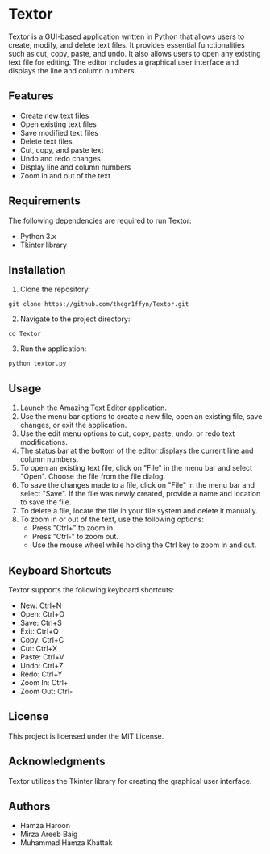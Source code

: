 # Textor
                             
Textor is a GUI-based application written in Python that allows users to create, modify, and delete text files. It provides essential functionalities such as cut, copy, paste, and undo. It also allows users to open any existing text file for editing. The editor includes a graphical user interface and displays the line and column numbers.

## Features
- Create new text files
- Open existing text files
- Save modified text files
- Delete text files
- Cut, copy, and paste text
- Undo and redo changes
- Display line and column numbers
- Zoom in and out of the text
## Requirements
The following dependencies are required to run Textor:

- Python 3.x
- Tkinter library
## Installation
1. Clone the repository:
 
  `git clone https://github.com/thegr1ffyn/Textor.git`

2. Navigate to the project directory:

  `cd Textor`

3. Run the application: 

`python textor.py`

## Usage
1. Launch the Amazing Text Editor application.
2. Use the menu bar options to create a new file, open an existing file, save changes, or exit the application.
3. Use the edit menu options to cut, copy, paste, undo, or redo text modifications.
4. The status bar at the bottom of the editor displays the current line and column numbers.
5. To open an existing text file, click on "File" in the menu bar and select "Open". Choose the file from the file dialog.
6. To save the changes made to a file, click on "File" in the menu bar and select "Save". If the file was newly created, provide a name and location to save the file.
7. To delete a file, locate the file in your file system and delete it manually.
8. To zoom in or out of the text, use the following options:
    - Press "Ctrl+" to zoom in.
    - Press "Ctrl-" to zoom out.
    - Use the mouse wheel while holding the Ctrl key to zoom in and out.
## Keyboard Shortcuts
Textor supports the following keyboard shortcuts:

- New: Ctrl+N
- Open: Ctrl+O
- Save: Ctrl+S
- Exit: Ctrl+Q
- Copy: Ctrl+C
- Cut: Ctrl+X
- Paste: Ctrl+V
- Undo: Ctrl+Z
- Redo: Ctrl+Y
- Zoom In: Ctrl+
- Zoom Out: Ctrl-
## License
This project is licensed under the MIT License.

## Acknowledgments
Textor utilizes the Tkinter library for creating the graphical user interface.

## Authors
- Hamza Haroon
- Mirza Areeb Baig
- Muhammad Hamza Khattak
